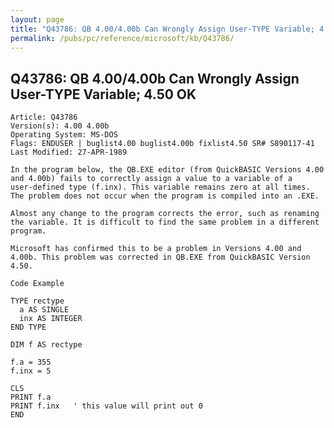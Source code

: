 ```yaml
---
layout: page
title: "Q43786: QB 4.00/4.00b Can Wrongly Assign User-TYPE Variable; 4.50 OK"
permalink: /pubs/pc/reference/microsoft/kb/Q43786/
---
```


## Q43786: QB 4.00/4.00b Can Wrongly Assign User-TYPE Variable; 4.50 OK

	Article: Q43786
	Version(s): 4.00 4.00b
	Operating System: MS-DOS
	Flags: ENDUSER | buglist4.00 buglist4.00b fixlist4.50 SR# S890117-41
	Last Modified: 27-APR-1989
	
	In the program below, the QB.EXE editor (from QuickBASIC Versions 4.00
	and 4.00b) fails to correctly assign a value to a variable of a
	user-defined type (f.inx). This variable remains zero at all times.
	The problem does not occur when the program is compiled into an .EXE.
	
	Almost any change to the program corrects the error, such as renaming
	the variable. It is difficult to find the same problem in a different
	program.
	
	Microsoft has confirmed this to be a problem in Versions 4.00 and
	4.00b. This problem was corrected in QB.EXE from QuickBASIC Version
	4.50.
	
	Code Example
	
	TYPE rectype
	  a AS SINGLE
	  inx AS INTEGER
	END TYPE
	
	DIM f AS rectype
	
	f.a = 355
	f.inx = 5
	
	CLS
	PRINT f.a
	PRINT f.inx   ' this value will print out 0
	END
